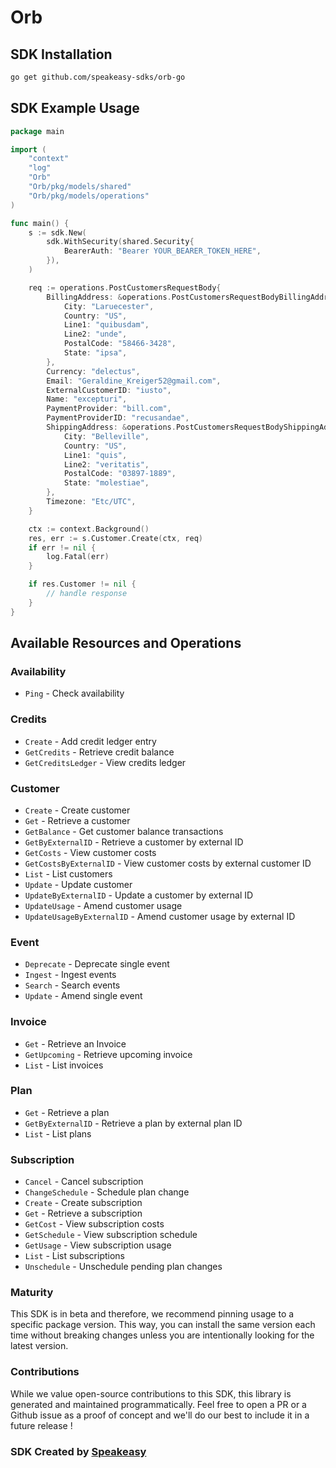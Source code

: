 # Orb

<!-- Start SDK Installation -->
## SDK Installation

```bash
go get github.com/speakeasy-sdks/orb-go
```
<!-- End SDK Installation -->

## SDK Example Usage
<!-- Start SDK Example Usage -->
```go
package main

import (
    "context"
    "log"
    "Orb"
    "Orb/pkg/models/shared"
    "Orb/pkg/models/operations"
)

func main() {
    s := sdk.New(
        sdk.WithSecurity(shared.Security{
            BearerAuth: "Bearer YOUR_BEARER_TOKEN_HERE",
        }),
    )

    req := operations.PostCustomersRequestBody{
        BillingAddress: &operations.PostCustomersRequestBodyBillingAddress{
            City: "Laruecester",
            Country: "US",
            Line1: "quibusdam",
            Line2: "unde",
            PostalCode: "58466-3428",
            State: "ipsa",
        },
        Currency: "delectus",
        Email: "Geraldine_Kreiger52@gmail.com",
        ExternalCustomerID: "iusto",
        Name: "excepturi",
        PaymentProvider: "bill.com",
        PaymentProviderID: "recusandae",
        ShippingAddress: &operations.PostCustomersRequestBodyShippingAddress{
            City: "Belleville",
            Country: "US",
            Line1: "quis",
            Line2: "veritatis",
            PostalCode: "03897-1889",
            State: "molestiae",
        },
        Timezone: "Etc/UTC",
    }

    ctx := context.Background()
    res, err := s.Customer.Create(ctx, req)
    if err != nil {
        log.Fatal(err)
    }

    if res.Customer != nil {
        // handle response
    }
}
```
<!-- End SDK Example Usage -->

<!-- Start SDK Available Operations -->
## Available Resources and Operations


### Availability

* `Ping` - Check availability

### Credits

* `Create` - Add credit ledger entry
* `GetCredits` - Retrieve credit balance
* `GetCreditsLedger` - View credits ledger

### Customer

* `Create` - Create customer
* `Get` - Retrieve a customer
* `GetBalance` - Get customer balance transactions
* `GetByExternalID` - Retrieve a customer by external ID
* `GetCosts` - View customer costs
* `GetCostsByExternalID` - View customer costs by external customer ID
* `List` - List customers
* `Update` - Update customer
* `UpdateByExternalID` - Update a customer by external ID
* `UpdateUsage` - Amend customer usage
* `UpdateUsageByExternalID` - Amend customer usage by external ID

### Event

* `Deprecate` - Deprecate single event
* `Ingest` - Ingest events
* `Search` - Search events
* `Update` - Amend single event

### Invoice

* `Get` - Retrieve an Invoice
* `GetUpcoming` - Retrieve upcoming invoice
* `List` - List invoices

### Plan

* `Get` - Retrieve a plan
* `GetByExternalID` - Retrieve a plan by external plan ID
* `List` - List plans

### Subscription

* `Cancel` - Cancel subscription
* `ChangeSchedule` - Schedule plan change
* `Create` - Create subscription
* `Get` - Retrieve a subscription
* `GetCost` - View subscription costs
* `GetSchedule` - View subscription schedule
* `GetUsage` - View subscription usage
* `List` - List subscriptions
* `Unschedule` - Unschedule pending plan changes
<!-- End SDK Available Operations -->

### Maturity

This SDK is in beta and therefore, we recommend pinning usage to a specific package version.
This way, you can install the same version each time without breaking changes unless you are intentionally
looking for the latest version.

### Contributions

While we value open-source contributions to this SDK, this library is generated and maintained programmatically.
Feel free to open a PR or a Github issue as a proof of concept and we'll do our best to include it in a future release !

### SDK Created by [Speakeasy](https://docs.speakeasyapi.dev/docs/using-speakeasy/client-sdks)
